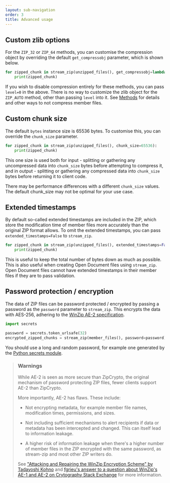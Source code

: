 ```yaml
---
layout: sub-navigation
order: 3
title: Advanced usage
---
```



## Custom zlib options

For the `ZIP_32` or `ZIP_64` methods, you can customise the compression object by overriding the default `get_compressobj` parameter, which is shown below.

```python
for zipped_chunk in stream_zip(unzipped_files(), get_compressobj=lambda: zlib.compressobj(wbits=-zlib.MAX_WBITS, level=9)):
    print(zipped_chunk)
```

If you wish to disable compression entirely for these methods, you can pass `level=0` in the above. There is no way to customize the zlib object for the `ZIP_AUTO` method, other than passing `level` into it. See [Methods](/methods/) for details and other ways to not compress member files.


## Custom chunk size

The default `bytes` instance size is 65536 bytes. To customise this, you can override the `chunk_size` parameter.

```python
for zipped_chunk in stream_zip(unzipped_files(), chunk_size=65536):
    print(zipped_chunk)
```

This one size is used both for input - splitting or gathering any uncompressed data into `chunk_size` bytes before attempting to compress it, and in output - splitting or gathering any compressed data into `chunk_size` bytes before returning it to client code.

There may be performance differences with a different `chunk_size` values. The default chunk_size may not be optimal for your use case.


## Extended timestamps

By default so-called extended timestamps are included in the ZIP, which store the modification time of member files more accurately than the original ZIP format allows. To omit the extended timestamps, you can pass `extended_timestamps=False` to `stream_zip`.

```python
for zipped_chunk in stream_zip(unzipped_files(), extended_timestamps=False):
    print(zipped_chunk)
```

This is useful to keep the total number of bytes down as much as possible. This is also useful when creating Open Document files using `stream_zip`. Open Document files cannot have extended timestamps in their member files if they are to pass validation.


## Password protection / encryption

The data of ZIP files can be password protected / encrypted by passing a password as the `password` parameter to `stream_zip`. This encrypts the data with AES-256, adhering to the [WinZip AE-2 specification](https://www.winzip.com/en/support/aes-encryption/).

```python
import secrets

password = secrets.token_urlsafe(32)
encrypted_zipped_chunks = stream_zip(member_files(), password=password)
```

You should use a long and random password, for example one generated by the [Python secrets module](https://docs.python.org/3/library/secrets.html).

> ### Warnings
>
> While AE-2 is seen as more secure than ZipCrypto, the original mechanism of password protecting ZIP files, fewer clients support AE-2 than ZipCrypto.
>
> More importantly, AE-2 has flaws. These include:
>
> - Not encrypting metadata, for example member file names, modification times, permissions, and sizes.
>
> - Not including sufficient mechanisms to alert recipients if data or metadata has been intercepted and changed. This can itself lead to information leakage.
>
> - A higher risk of information leakage when there's a higher number of member files in the ZIP encrypted with the same password, as stream-zip and most other ZIP writers do.
>
> See ["Attacking and Repairing the WinZip Encryption Scheme" by Tadayoshi Kohno](https://homes.cs.washington.edu/~yoshi/papers/WinZip/winzip.pdf) and [fgrieu's answer to a question about WinZip's AE-1 and AE-2 on Crytography Stack Exchange](https://crypto.stackexchange.com/a/109269/113464) for more information.
